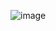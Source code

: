 ![image](https://user-images.githubusercontent.com/16457802/218289249-484d3953-267f-41b1-95f5-e79b6ecc41c3.png)
